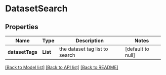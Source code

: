# DatasetSearch
## Properties

| Name | Type | Description | Notes |
|------------ | ------------- | ------------- | -------------|
| **datasetTags** | **List** | the dataset tag list to search | [default to null] |

[[Back to Model list]](../README.md#documentation-for-models) [[Back to API list]](../README.md#documentation-for-api-endpoints) [[Back to README]](../README.md)


